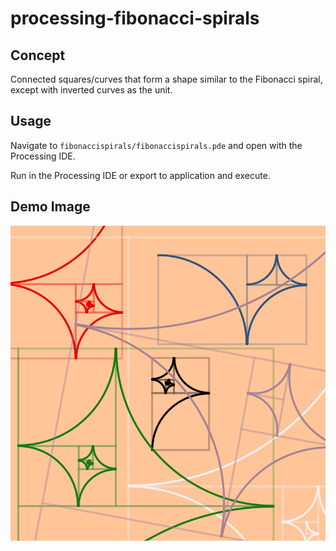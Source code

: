 # processing-fibonacci-spirals

## Concept

Connected squares/curves that form a shape similar to the Fibonacci spiral, except with inverted curves as the unit.

## Usage

Navigate to ```fibonaccispirals/fibonaccispirals.pde``` and open with the Processing IDE.

Run in the Processing IDE or export to application and execute.

## Demo Image

![Demo](demo.png)
